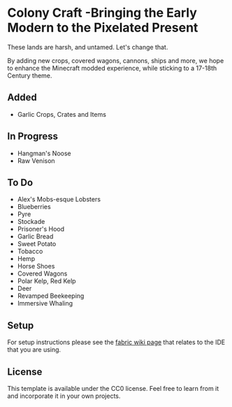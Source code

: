 # Colony Craft -Bringing the Early Modern to the Pixelated Present
These lands are harsh, and untamed. Let's change that.

By adding new crops, covered wagons, cannons, ships and more, we hope to enhance the Minecraft modded experience, while sticking to a 17-18th Century theme.

## Added
* Garlic Crops, Crates and Items

## In Progress
* Hangman's Noose
* Raw Venison

## To Do
* Alex's Mobs-esque Lobsters
* Blueberries
* Pyre
* Stockade
* Prisoner's Hood
* Garlic Bread
* Sweet Potato
* Tobacco
* Hemp
* Horse Shoes
* Covered Wagons
* Polar Kelp, Red Kelp
* Deer
* Revamped Beekeeping
* Immersive Whaling


## Setup

For setup instructions please see the [fabric wiki page](https://fabricmc.net/wiki/tutorial:setup) that relates to the IDE that you are using.

## License

This template is available under the CC0 license. Feel free to learn from it and incorporate it in your own projects.
